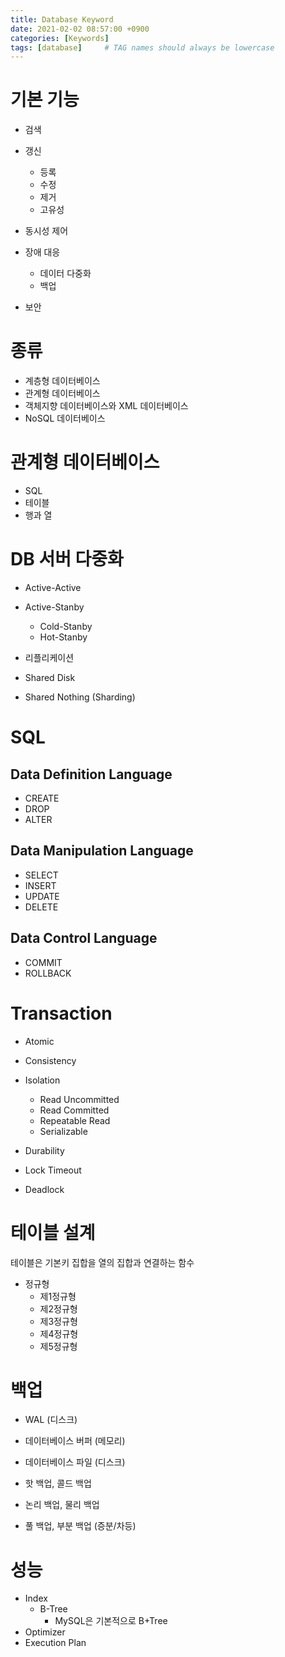 ```yaml
---
title: Database Keyword
date: 2021-02-02 08:57:00 +0900
categories: [Keywords]
tags: [database]     # TAG names should always be lowercase
---
```


# 기본 기능

- 검색
- 갱신
  - 등록
  - 수정
  - 제거
  - 고유성

- 동시성 제어
- 장애 대응
  - 데이터 다중화
  - 백업

- 보안

# 종류

- 계층형 데이터베이스
- 관계형 데이터베이스
- 객체지향 데이터베이스와 XML 데이터베이스
- NoSQL 데이터베이스

# 관계형 데이터베이스

- SQL
- 테이블
- 행과 열


# DB 서버 다중화

- Active-Active
- Active-Stanby
  - Cold-Stanby
  - Hot-Stanby

- 리플리케이션
- Shared Disk
- Shared Nothing (Sharding)

# SQL

## Data Definition Language

- CREATE
- DROP
- ALTER

## Data Manipulation Language

- SELECT
- INSERT
- UPDATE
- DELETE

## Data Control Language

- COMMIT
- ROLLBACK

# Transaction

- Atomic
- Consistency
- Isolation
  - Read Uncommitted
  - Read Committed
  - Repeatable Read
  - Serializable
- Durability

- Lock Timeout
- Deadlock

# 테이블 설계

테이블은 기본키 집합을 열의 집합과 연결하는 함수

- 정규형
  - 제1정규형
  - 제2정규형
  - 제3정규형
  - 제4정규형
  - 제5정규형

# 백업

- WAL (디스크)
- 데이터베이스 버퍼 (메모리)
- 데이터베이스 파일 (디스크)

- 핫 백업, 콜드 백업
- 논리 백업, 물리 백업
- 풀 백업, 부분 백업 (증분/차등)

# 성능

- Index
  - B-Tree
    - MySQL은 기본적으로 B+Tree
- Optimizer
- Execution Plan
